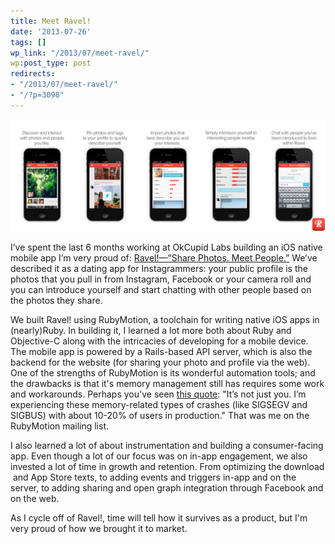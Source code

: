 ```yaml
---
title: Meet Ravel!
date: '2013-07-26'
tags: []
wp_link: "/2013/07/meet-ravel/"
wp:post_type: post
redirects:
- "/2013/07/meet-ravel/"
- "/?p=3098"
---
```


[ ![ravel-screens](2013-07-26-Meet-Ravel/ravel-screens.png) ](2013-07-26-Meet-Ravel/ravel-screens.png)

I’ve spent the last 6 months working at OkCupid Labs building an iOS native mobile app I’m very proud of: [Ravel!—”Share Photos. Meet People.”](http://ravelapp.com/) We’ve described it as a dating app for Instagrammers: your public profile is the photos that you pull in from Instagram, Facebook or your camera roll and you can introduce yourself and start chatting with other people based on the photos they share.

We built Ravel! using RubyMotion, a toolchain for writing native iOS apps in (nearly)Ruby. In building it, I learned a lot more both about Ruby and Objective-C along with the intricacies of developing for a mobile device. The mobile app is powered by a Rails-based API server, which is also the backend for the website (for sharing your photo and profile via the web). One of the strengths of RubyMotion is its wonderful automation tools; and the drawbacks is that it's memory management still has requires some work and workarounds. Perhaps you've seen [this quote](http://sealedabstract.com/rants/why-mobile-web-apps-are-slow/): "It’s not just you. I’m experiencing these memory-related types of crashes (like SIGSEGV and SIGBUS) with about 10-20% of users in production." That was me on the RubyMotion mailing list.

I also learned a lot of about instrumentation and building a consumer-facing app. Even though a lot of our focus was on in-app engagement, we also invested a lot of time in growth and retention. From optimizing the download  and App Store texts, to adding events and triggers in-app and on the server, to adding sharing and open graph integration through Facebook and on the web.

As I cycle off of Ravel!, time will tell how it survives as a product, but I'm very proud of how we brought it to market.
